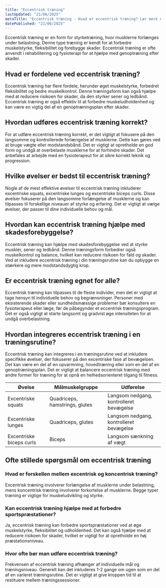 ```yaml
---
title: "Eccentrisk træning"
lastUpdated: "21/06/2025"
metaTitle: "Eccentrisk træning - Hvad er eccentrisk træning? Lær mere nu"
datePublished: "21/06/2025"
---
```


Eccentrisk træning er en form for styrketræning, hvor musklerne forlænges under belastning. Denne type træning er kendt for at forbedre muskelstyrke, fleksibilitet og forebygge skader. Eccentrisk træning er ofte anvendt i rehabilitering og fysioterapi for at hjælpe med genoptræning efter skader.

## Hvad er fordelene ved eccentrisk træning?

Eccentrisk træning har flere fordele, herunder øget muskelstyrke, forbedret fleksibilitet og bedre muskelkontrol. Denne træningsform kan også hjælpe med at reducere risikoen for skader, da den styrker sener og ledbånd. Eccentrisk træning er også effektiv til at forbedre muskeludholdenhed og kan være en vigtig del af en genoptræningsplan efter skader.

## Hvordan udføres eccentrisk træning korrekt?

For at udføre eccentrisk træning korrekt, er det vigtigt at fokusere på den langsomme og kontrollerede forlængelse af musklerne. Dette kan gøres ved at bruge vægte eller modstandsbånd. Det er vigtigt at opretholde en god form og undgå at overbelaste musklerne for at forhindre skader. Det anbefales at arbejde med en fysioterapeut for at sikre korrekt teknik og progression.

## Hvilke øvelser er bedst til eccentrisk træning?

Nogle af de mest effektive øvelser til eccentrisk træning inkluderer excentriske squats, excentriske lunges og excentriske biceps curls. Disse øvelser fokuserer på den langsomme forlængelse af musklerne og kan tilpasses til forskellige niveauer af styrke og erfaring. Det er vigtigt at vælge øvelser, der passer til dine individuelle behov og mål.

## Hvordan kan eccentrisk træning hjælpe med skadesforebyggelse?

Eccentrisk træning kan hjælpe med skadesforebyggelse ved at styrke muskler, sener og ledbånd. Denne træningsform forbedrer også muskelkontrol og balance, hvilket kan reducere risikoen for fald og skader. Ved at inkludere eccentrisk træning i din træningsrutine kan du opbygge en stærkere og mere modstandsdygtig krop.

## Er eccentrisk træning egnet for alle?

Eccentrisk træning kan tilpasses til de fleste individer, men det er vigtigt at tage hensyn til individuelle behov og begrænsninger. Personer med eksisterende skader eller sundhedsmæssige problemer bør konsultere en fysioterapeut eller læge, før de påbegynder et eccentrisk træningsprogram. Det er også vigtigt at starte langsomt og gradvist øge intensiteten for at undgå overbelastning.

## Hvordan integreres eccentrisk træning i en træningsrutine?

Eccentrisk træning kan integreres i en træningsrutine ved at inkludere specifikke øvelser, der fokuserer på den excentriske fase af bevægelsen. Det kan være en del af en opvarmning, hovedtræning eller som en del af en genoptræningsplan. Det er vigtigt at balancere eccentrisk træning med andre former for træning for at opnå en helhedsorienteret tilgang til fitness.

| Øvelse | Målmuskelgruppe | Udførelse |
|--------|-----------------|-----------|
| Excentriske squats | Quadriceps, hamstrings, glutes | Langsom nedgang, kontrolleret bevægelse |
| Excentriske lunges | Quadriceps, glutes | Langsom nedgang, kontrolleret bevægelse |
| Excentriske biceps curls | Biceps | Langsom sænkning af vægt |

## Ofte stillede spørgsmål om eccentrisk træning

### Hvad er forskellen mellem excentrisk og koncentrisk træning?

Excentrisk træning involverer forlængelse af musklerne under belastning, mens koncentrisk træning involverer forkortelse af musklerne. Begge typer træning er vigtige for muskeludvikling og styrke.

### Kan eccentrisk træning hjælpe med at forbedre sportspræstationer?

Ja, eccentrisk træning kan forbedre sportspræstationer ved at øge muskelstyrke, fleksibilitet og udholdenhed. Det kan også hjælpe med at reducere risikoen for skader, hvilket er vigtigt for at opretholde en høj præstationsniveau.

### Hvor ofte bør man udføre eccentrisk træning?

Frekvensen af eccentrisk træning afhænger af individuelle mål og træningsniveau. Generelt kan det inkluderes 1-2 gange om ugen som en del af en varieret træningsrutine. Det er vigtigt at give kroppen tid til at restituere mellem træningssessioner.